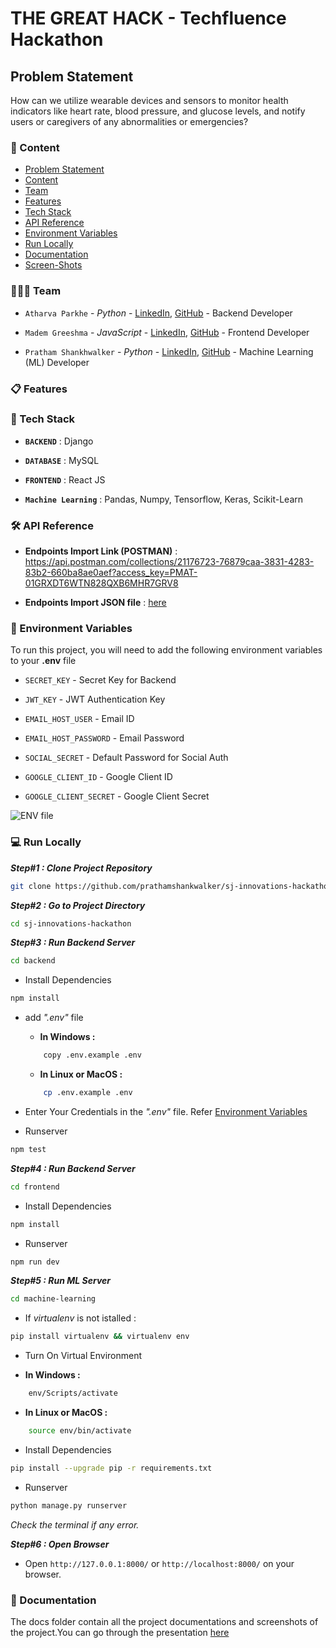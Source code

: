 
# THE GREAT HACK - Techfluence Hackathon

## Problem Statement

How can we utilize wearable devices and sensors to monitor health indicators like heart rate, blood pressure, and glucose levels, and notify users or caregivers of any abnormalities or emergencies?

### 🔗 Content

- [Problem Statement](#problem-statement)
- [Content](#-content)
- [Team](#-team)
- [Features](#-features)
- [Tech Stack](#-tech-stack)
- [API Reference](#-api-reference)
- [Environment Variables](#-environment-variables)
- [Run Locally](#-run-locally)
- [Documentation](#-documentation)
- [Screen-Shots](#-screen-shots)

### 👨‍👦‍👦 Team

- `Atharva Parkhe` -  *Python* -   [LinkedIn](https://www.linkedin.com/in/atharva-parkhe-3283b2202/), [GitHub](https://github.com/atharvparkhe) - Backend Developer

- `Madem Greeshma` -  *JavaScript* - [LinkedIn](https://www.linkedin.com/in/m-greeshma/), [GitHub](https://github.com/Greeshma2903)  -  Frontend Developer

- `Pratham Shankhwalker` -  *Python* - [LinkedIn](https://www.linkedin.com/in/pratham-shankwalker-ab2899205/), [GitHub](https://github.com/prathamshankwalker)  -  Machine Learning (ML) Developer


### 📋 Features

<!-- - **Resource Projection :** The admin should be able to add hrs for Resources wrt to project - So each resource will have multiple projects assigned to them in a particular week and that will have the hrs - There should be a tracking of which admin has made which changes in the system.

- **Leave Management :** Here the admin should be able to add leaves (half or full day) or holiday for the resources on a day to day basis - Once a leave is marked the capacity of the member should be reduced accordingly - There should be an interface where the admin can visualise the entire team's availability. -->


### 🧰 Tech Stack

- **`BACKEND`** : Django

- **`DATABASE`** : MySQL

- **`FRONTEND`** : React JS

- **`Machine Learning`** : Pandas, Numpy, Tensorflow, Keras, Scikit-Learn


### 🛠 API Reference

- **Endpoints Import Link (POSTMAN)** : https://api.postman.com/collections/21176723-76879caa-3831-4283-83b2-660ba8ae0aef?access_key=PMAT-01GRXDT6WTN828QXB6MHR7GRV8

- **Endpoints Import JSON file** : [here](docs/endpoints.json)


### 🔐 Environment Variables

To run this project, you will need to add the following environment variables to your **.env** file

- `SECRET_KEY`  -  Secret Key for Backend

- `JWT_KEY`  -  JWT Authentication Key

- `EMAIL_HOST_USER`  -  Email ID

- `EMAIL_HOST_PASSWORD`  -  Email Password

- `SOCIAL_SECRET`  -  Default Password for Social Auth

- `GOOGLE_CLIENT_ID`  -  Google Client ID

- `GOOGLE_CLIENT_SECRET`  -  Google Client Secret

![ENV file](docs/env.png)


### 💻 Run Locally

***Step#1 : Clone Project Repository***

```bash
git clone https://github.com/prathamshankwalker/sj-innovations-hackathon.git
```
***Step#2 : Go to Project Directory***

```bash
cd sj-innovations-hackathon
```

***Step#3 : Run Backend Server***

```bash
cd backend
```
- Install Dependencies
```bash
npm install
```

- add *".env"* file
    - **In Windows :**
    ```bash
        copy .env.example .env
    ```
    - **In Linux or MacOS :**
    ```bash
        cp .env.example .env
    ```
- Enter Your Credentials in the *".env"* file. Refer [Environment Variables](#-environment-variables)

- Runserver
```bash
npm test
```

***Step#4 : Run Backend Server***

```bash
cd frontend
```
- Install Dependencies
```bash
npm install
```
- Runserver
```bash
npm run dev
```

***Step#5 : Run ML Server***

```bash
cd machine-learning
```

- If *virtualenv* is not istalled :
```bash
pip install virtualenv && virtualenv env
```

- Turn On Virtual Environment

- **In Windows :**
```bash
    env/Scripts/activate
```
- **In Linux or MacOS :**
```bash
    source env/bin/activate
```

- Install Dependencies

```bash
pip install --upgrade pip -r requirements.txt
```

- Runserver

```bash
python manage.py runserver
```

*Check the terminal if any error.*

***Step#6 : Open Browser***

- Open `http://127.0.0.1:8000/` or `http://localhost:8000/` on your browser.


### 📄 Documentation

The docs folder contain all the project documentations and screenshots of the project.You can go through the presentation [here](docs/project-report.pdf)
